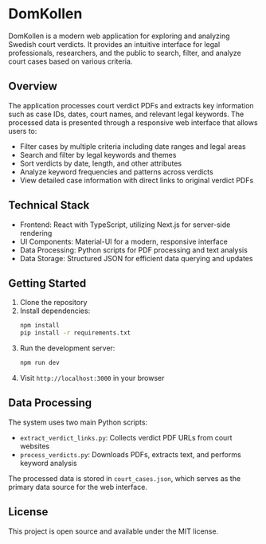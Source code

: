 # DomKollen

DomKollen is a modern web application for exploring and analyzing Swedish court verdicts. It provides an intuitive interface for legal professionals, researchers, and the public to search, filter, and analyze court cases based on various criteria.

## Overview

The application processes court verdict PDFs and extracts key information such as case IDs, dates, court names, and relevant legal keywords. The processed data is presented through a responsive web interface that allows users to:

- Filter cases by multiple criteria including date ranges and legal areas
- Search and filter by legal keywords and themes
- Sort verdicts by date, length, and other attributes
- Analyze keyword frequencies and patterns across verdicts
- View detailed case information with direct links to original verdict PDFs

## Technical Stack

- Frontend: React with TypeScript, utilizing Next.js for server-side rendering
- UI Components: Material-UI for a modern, responsive interface
- Data Processing: Python scripts for PDF processing and text analysis
- Data Storage: Structured JSON for efficient data querying and updates

## Getting Started

1. Clone the repository
2. Install dependencies:
   ```bash
   npm install
   pip install -r requirements.txt
   ```
3. Run the development server:
   ```bash
   npm run dev
   ```
4. Visit `http://localhost:3000` in your browser

## Data Processing

The system uses two main Python scripts:
- `extract_verdict_links.py`: Collects verdict PDF URLs from court websites
- `process_verdicts.py`: Downloads PDFs, extracts text, and performs keyword analysis

The processed data is stored in `court_cases.json`, which serves as the primary data source for the web interface.

## License

This project is open source and available under the MIT license. 
